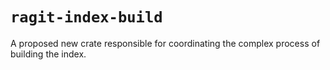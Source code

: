 # `ragit-index-build`

A proposed new crate responsible for coordinating the complex process of building the index.